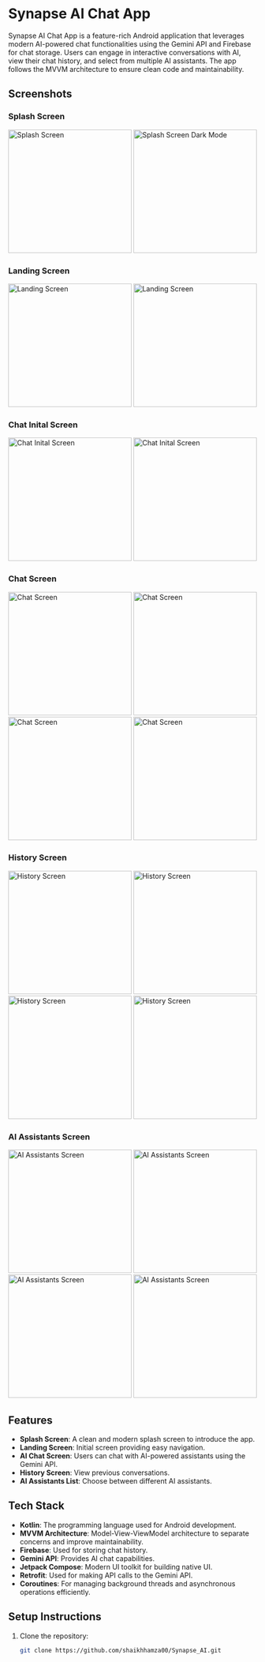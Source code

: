 # Synapse AI Chat App

Synapse AI Chat App is a feature-rich Android application that leverages modern AI-powered chat functionalities using the Gemini API and Firebase for chat storage. Users can engage in interactive conversations with AI, view their chat history, and select from multiple AI assistants. The app follows the MVVM architecture to ensure clean code and maintainability.

## Screenshots

### Splash Screen
<img src="./screenshots/Splash%20Screen%20LM.jpg" alt="Splash Screen" width="250" />

<img src="./screenshots/Splash%20Screen%20DM.jpg" alt="Splash Screen Dark Mode" width="250" />

### Landing Screen
<img src="./screenshots/Landing%20Screen%20LM.jpg" alt="Landing Screen" width="250" />

<img src="./screenshots/Landing%20Screen%20DM.jpg" alt="Landing Screen" width="250" />

### Chat Inital Screen
<img src="./screenshots/Before%20Chat%20Screen%20LM.jpg" alt="Chat Inital Screen" width="250" />

<img src="./screenshots/Before%20Chat%20Screen%20DM.jpg" alt="Chat Inital Screen" width="250" />

### Chat Screen
<img src="./screenshots/Chat%20Screen%20LM.jpg" alt="Chat Screen" width="250" />

<img src="./screenshots/Chat%20Screen%202%20LM.jpg" alt="Chat Screen" width="250" />

<img src="./screenshots/Chat%20Screen%20DM.jpg" alt="Chat Screen" width="250" />

<img src="./screenshots/Chat%20Screen%202%20DM.jpg" alt="Chat Screen" width="250" />


### History Screen
<img src="./screenshots/History%20Screen%20LM.jpg" alt="History Screen" width="250" />

<img src="./screenshots/Chat%20History%20Screen%20LM.jpg" alt="History Screen" width="250" />

<img src="./screenshots/History%20Screen%20DM.jpg" alt="History Screen" width="250" />

<img src="./screenshots/Chat%20History%20Screen%20DM.jpg" alt="History Screen" width="250" />


### AI Assistants Screen
<img src="./screenshots/Assistant%20Screen%20LM.jpg" alt="AI Assistants Screen" width="250" />

<img src="./screenshots/Assistant%202%20Screen%20LM.jpg" alt="AI Assistants Screen" width="250" />

<img src="./screenshots/Assistant%20Screen%20DM.jpg" alt="AI Assistants Screen" width="250" />

<img src="./screenshots/Assistant%202%20Screen%20DM.jpg" alt="AI Assistants Screen" width="250" />

## Features

- **Splash Screen**: A clean and modern splash screen to introduce the app.
- **Landing Screen**: Initial screen providing easy navigation.
- **AI Chat Screen**: Users can chat with AI-powered assistants using the Gemini API.
- **History Screen**: View previous conversations.
- **AI Assistants List**: Choose between different AI assistants.

## Tech Stack

- **Kotlin**: The programming language used for Android development.
- **MVVM Architecture**: Model-View-ViewModel architecture to separate concerns and improve maintainability.
- **Firebase**: Used for storing chat history.
- **Gemini API**: Provides AI chat capabilities.
- **Jetpack Compose**: Modern UI toolkit for building native UI.
- **Retrofit**: Used for making API calls to the Gemini API.
- **Coroutines**: For managing background threads and asynchronous operations efficiently.


## Setup Instructions

1. Clone the repository:
   ```bash
   git clone https://github.com/shaikhhamza00/Synapse_AI.git
